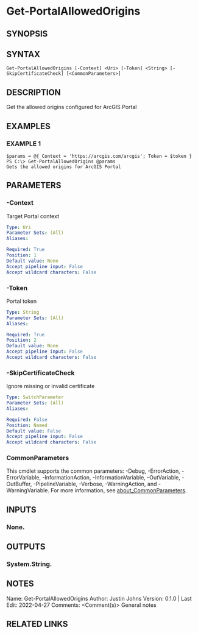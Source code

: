 # Get-PortalAllowedOrigins

## SYNOPSIS

## SYNTAX

```
Get-PortalAllowedOrigins [-Context] <Uri> [-Token] <String> [-SkipCertificateCheck] [<CommonParameters>]
```

## DESCRIPTION
Get the allowed origins configured for ArcGIS Portal

## EXAMPLES

### EXAMPLE 1
```
$params = @{ Context = 'https://arcgis.com/arcgis'; Token = $token }
PS C:\> Get-PortalAllowedOrigins @params
Gets the allowed origins for ArcGIS Portal
```

## PARAMETERS

### -Context
Target Portal context

```yaml
Type: Uri
Parameter Sets: (All)
Aliases:

Required: True
Position: 1
Default value: None
Accept pipeline input: False
Accept wildcard characters: False
```

### -Token
Portal token

```yaml
Type: String
Parameter Sets: (All)
Aliases:

Required: True
Position: 2
Default value: None
Accept pipeline input: False
Accept wildcard characters: False
```

### -SkipCertificateCheck
Ignore missing or invalid certificate

```yaml
Type: SwitchParameter
Parameter Sets: (All)
Aliases:

Required: False
Position: Named
Default value: False
Accept pipeline input: False
Accept wildcard characters: False
```

### CommonParameters
This cmdlet supports the common parameters: -Debug, -ErrorAction, -ErrorVariable, -InformationAction, -InformationVariable, -OutVariable, -OutBuffer, -PipelineVariable, -Verbose, -WarningAction, and -WarningVariable. For more information, see [about_CommonParameters](http://go.microsoft.com/fwlink/?LinkID=113216).

## INPUTS

### None.
## OUTPUTS

### System.String.
## NOTES
Name:     Get-PortalAllowedOrigins
Author:   Justin Johns
Version:  0.1.0 | Last Edit: 2022-04-27
Comments: \<Comment(s)\>
General notes

## RELATED LINKS
